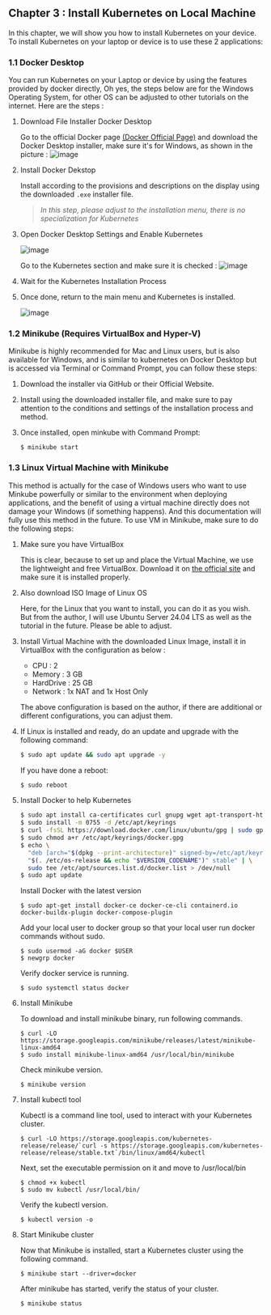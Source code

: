 ## Chapter 3 : Install Kubernetes on Local Machine

In this chapter, we will show you how to install Kubernetes on your device. To install Kubernetes on your laptop or device is to use these 2 applications:

### 1.1 Docker Desktop

You can run Kubernetes on your Laptop or device by using the features provided by docker directly, Oh yes, the steps below are for the Windows Operating System, for other OS can be adjusted to other tutorials on the internet. Here are the steps : 

1. Download File Installer Docker Desktop

    Go to the official Docker page [(Docker Official Page)](https://www.docker.com/products/docker-desktop/) and download the Docker Desktop installer, make sure it's for Windows, as shown in the picture :
![image](https://hackmd.io/_uploads/BJ-T6AxoC.png)

2. Install Docker Dekstop

   Install according to the provisions and descriptions on the display using the downloaded `.exe` installer file.

    > *In this step, please adjust to the installation menu, there is no specialization for Kubernetes*

3. Open Docker Desktop Settings and Enable Kubernetes

    ![image](https://hackmd.io/_uploads/HJiuGuZo0.png)

    Go to the Kubernetes section and make sure it is checked : 
    ![image](https://hackmd.io/_uploads/SJVsMdWiC.png)

4. Wait for the Kubernetes Installation Process

5. Once done, return to the main menu and Kubernetes is installed.

    ![image](https://hackmd.io/_uploads/rJ92zOZiA.png)

### 1.2 Minikube (Requires VirtualBox and Hyper-V)

Minikube is highly recommended for Mac and Linux users, but is also available for Windows, and is similar to kubernetes on Docker Desktop but is accessed via Terminal or Command Prompt, you can follow these steps: 

1. Download the installer via GitHub or their Official Website.

2. Install using the downloaded installer file, and make sure to pay attention to the conditions and settings of the installation process and method.

3. Once installed, open minkube with Command Prompt: 

   ```
   $ minikube start
   ```

### 1.3 Linux Virtual Machine with Minikube

This method is actually for the case of Windows users who want to use Minkube powerfully or similar to the environment when deploying applications, and the benefit of using a virtual machine directly does not damage your Windows (if something happens). And this documentation will fully use this method in the future. To use VM in Minikube, make sure to do the following steps:

1. Make sure you have VirtualBox

   This is clear, because to set up and place the Virtual Machine, we use the lightweight and free VirtualBox. Download it on [the official site](https://www.virtualbox.org/wiki/Downloads) and make sure it is installed properly.
   
2. Also download ISO Image of Linux OS

   Here, for the Linux that you want to install, you can do it as you wish. But from the author, I will use Ubuntu Server 24.04 LTS as well as the tutorial in the future. Please be able to adjust.
   
3. Install Virtual Machine with the downloaded Linux Image, install it in VirtualBox with the configuration as below : 

    - CPU : 2
    - Memory : 3 GB
    - HardDrive : 25 GB
    - Network : 1x NAT and 1x Host Only
    
    The above configuration is based on the author, if there are additional or different configurations, you can adjust them.
    
4. If Linux is installed and ready, do an update and upgrade with the following command: 

    ```bash
    $ sudo apt update && sudo apt upgrade -y
    ```
    If you have done a reboot: 
    ```bash
    $ sudo reboot
    ```

5. Install Docker to help Kubernetes

    ```bash
    $ sudo apt install ca-certificates curl gnupg wget apt-transport-https -y
    $ sudo install -m 0755 -d /etc/apt/keyrings
    $ curl -fsSL https://download.docker.com/linux/ubuntu/gpg | sudo gpg --dearmor -o /etc/apt/keyrings/docker.gpg
    $ sudo chmod a+r /etc/apt/keyrings/docker.gpg
    $ echo \
      "deb [arch="$(dpkg --print-architecture)" signed-by=/etc/apt/keyrings/docker.gpg] https://download.docker.com/linux/ubuntu \
      "$(. /etc/os-release && echo "$VERSION_CODENAME")" stable" | \
      sudo tee /etc/apt/sources.list.d/docker.list > /dev/null
    $ sudo apt update
    ```
    Install Docker with the latest version
    ```
    $ sudo apt-get install docker-ce docker-ce-cli containerd.io docker-buildx-plugin docker-compose-plugin
    ```
    Add your local user to docker group so that your local user run docker commands without sudo.

    ```
    $ sudo usermod -aG docker $USER
    $ newgrp docker
    ```
    Verify docker service is running.
    ```
    $ sudo systemctl status docker
    ```

6. Install Minikube

    To download and install minikube binary, run following commands.

    ```
    $ curl -LO https://storage.googleapis.com/minikube/releases/latest/minikube-linux-amd64
    $ sudo install minikube-linux-amd64 /usr/local/bin/minikube
    ```

    Check minikube version.

    ```
    $ minikube version
    ```

7. Install kubectl tool

    Kubectl is a command line tool, used to interact with your Kubernetes cluster.

    ```
    $ curl -LO https://storage.googleapis.com/kubernetes-release/release/`curl -s https://storage.googleapis.com/kubernetes-release/release/stable.txt`/bin/linux/amd64/kubectl
    ```

    Next, set the executable permission on it and move to /usr/local/bin

    ```
    $ chmod +x kubectl
    $ sudo mv kubectl /usr/local/bin/
    ```

    Verify the kubectl version.

    ```
    $ kubectl version -o 
    ```

8. Start Minikube cluster

    Now that Minikube is installed, start a Kubernetes cluster using the following command.

    ```
    $ minikube start --driver=docker
    ```

    After minikube has started, verify the status of your cluster.
    ```
    $ minikube status
    ```
